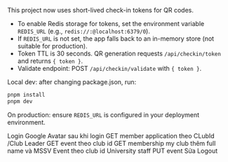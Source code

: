 This project now uses short-lived check-in tokens for QR codes.

- To enable Redis storage for tokens, set the environment variable `REDIS_URL` (e.g., `redis://:@localhost:6379/0`).
- If `REDIS_URL` is not set, the app falls back to an in-memory store (not suitable for production).
- Token TTL is 30 seconds. QR generation requests `/api/checkin/token` and returns `{ token }`.
- Validate endpoint: POST `/api/checkin/validate` with `{ token }`.

Local dev: after changing package.json, run:

```powershell
pnpm install
pnpm dev
```

On production: ensure `REDIS_URL` is configured in your deployment environment.


Login Google
Avatar sau khi login
GET member application theo CLubId /Club Leader
GET event theo club id
GET membership my club thêm full name và MSSV
Event theo club id
University staff PUT event
Sửa Logout
